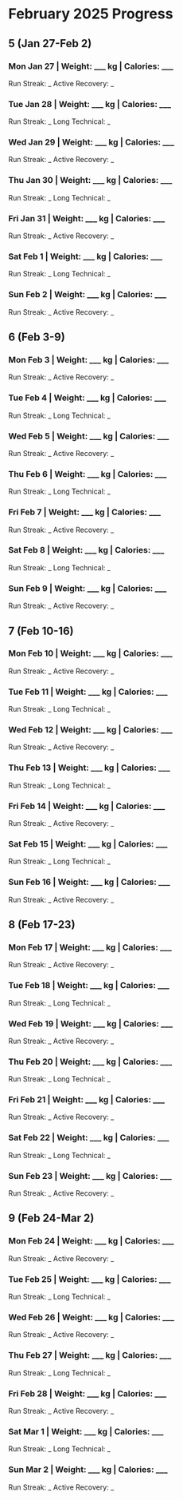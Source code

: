# February 2025 Progress

## 5 (Jan 27-Feb 2)

### Mon Jan 27 | Weight: ___ kg | Calories: ___
Run Streak: _
Active Recovery: _

### Tue Jan 28 | Weight: ___ kg | Calories: ___
Run Streak: _
Long Technical: _

### Wed Jan 29 | Weight: ___ kg | Calories: ___
Run Streak: _
Active Recovery: _

### Thu Jan 30 | Weight: ___ kg | Calories: ___
Run Streak: _
Long Technical: _

### Fri Jan 31 | Weight: ___ kg | Calories: ___
Run Streak: _
Active Recovery: _

### Sat Feb 1 | Weight: ___ kg | Calories: ___
Run Streak: _
Long Technical: _

### Sun Feb 2 | Weight: ___ kg | Calories: ___
Run Streak: _
Active Recovery: _

## 6 (Feb 3-9)

### Mon Feb 3 | Weight: ___ kg | Calories: ___
Run Streak: _
Active Recovery: _

### Tue Feb 4 | Weight: ___ kg | Calories: ___
Run Streak: _
Long Technical: _

### Wed Feb 5 | Weight: ___ kg | Calories: ___
Run Streak: _
Active Recovery: _

### Thu Feb 6 | Weight: ___ kg | Calories: ___
Run Streak: _
Long Technical: _

### Fri Feb 7 | Weight: ___ kg | Calories: ___
Run Streak: _
Active Recovery: _

### Sat Feb 8 | Weight: ___ kg | Calories: ___
Run Streak: _
Long Technical: _

### Sun Feb 9 | Weight: ___ kg | Calories: ___
Run Streak: _
Active Recovery: _

## 7 (Feb 10-16)

### Mon Feb 10 | Weight: ___ kg | Calories: ___
Run Streak: _
Active Recovery: _

### Tue Feb 11 | Weight: ___ kg | Calories: ___
Run Streak: _
Long Technical: _

### Wed Feb 12 | Weight: ___ kg | Calories: ___
Run Streak: _
Active Recovery: _

### Thu Feb 13 | Weight: ___ kg | Calories: ___
Run Streak: _
Long Technical: _

### Fri Feb 14 | Weight: ___ kg | Calories: ___
Run Streak: _
Active Recovery: _

### Sat Feb 15 | Weight: ___ kg | Calories: ___
Run Streak: _
Long Technical: _

### Sun Feb 16 | Weight: ___ kg | Calories: ___
Run Streak: _
Active Recovery: _

## 8 (Feb 17-23)

### Mon Feb 17 | Weight: ___ kg | Calories: ___
Run Streak: _
Active Recovery: _

### Tue Feb 18 | Weight: ___ kg | Calories: ___
Run Streak: _
Long Technical: _

### Wed Feb 19 | Weight: ___ kg | Calories: ___
Run Streak: _
Active Recovery: _

### Thu Feb 20 | Weight: ___ kg | Calories: ___
Run Streak: _
Long Technical: _

### Fri Feb 21 | Weight: ___ kg | Calories: ___
Run Streak: _
Active Recovery: _

### Sat Feb 22 | Weight: ___ kg | Calories: ___
Run Streak: _
Long Technical: _

### Sun Feb 23 | Weight: ___ kg | Calories: ___
Run Streak: _
Active Recovery: _

## 9 (Feb 24-Mar 2)

### Mon Feb 24 | Weight: ___ kg | Calories: ___
Run Streak: _
Active Recovery: _

### Tue Feb 25 | Weight: ___ kg | Calories: ___
Run Streak: _
Long Technical: _

### Wed Feb 26 | Weight: ___ kg | Calories: ___
Run Streak: _
Active Recovery: _

### Thu Feb 27 | Weight: ___ kg | Calories: ___
Run Streak: _
Long Technical: _

### Fri Feb 28 | Weight: ___ kg | Calories: ___
Run Streak: _
Active Recovery: _

### Sat Mar 1 | Weight: ___ kg | Calories: ___
Run Streak: _
Long Technical: _

### Sun Mar 2 | Weight: ___ kg | Calories: ___
Run Streak: _
Active Recovery: _
